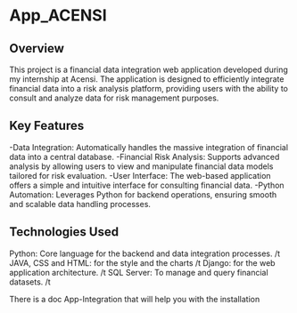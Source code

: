 # App_ACENSI
## Overview
This project is a financial data integration web application developed during my internship at Acensi. The application is designed to efficiently integrate financial data into a risk analysis platform, providing users with the ability to consult and analyze data for risk management purposes.

## Key Features
-Data Integration: Automatically handles the massive integration of financial data into a central database.
-Financial Risk Analysis: Supports advanced analysis by allowing users to view and manipulate financial data models tailored for risk evaluation.
-User Interface: The web-based application offers a simple and intuitive interface for consulting financial data.
-Python Automation: Leverages Python for backend operations, ensuring smooth and scalable data handling processes. 

## Technologies Used
Python: Core language for the backend and data integration processes. /t
JAVA, CSS and HTML: for the style and the charts /t
Django: for the web application architecture. /t
SQL Server: To manage and query financial datasets. /t

There is a doc App-Integration that will help you with the installation
